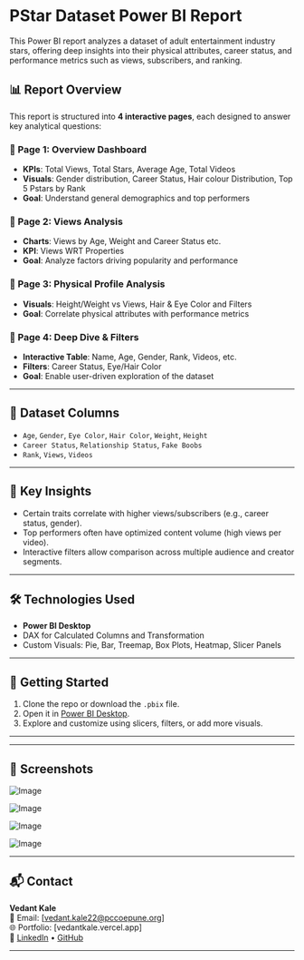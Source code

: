 # PStar Dataset Power BI Report

This Power BI report analyzes a dataset of adult entertainment industry stars, offering deep insights into their physical attributes, career status, and performance metrics such as views, subscribers, and ranking.

## 📊 Report Overview

This report is structured into **4 interactive pages**, each designed to answer key analytical questions:

### 🔹 Page 1: Overview Dashboard
- **KPIs**: Total Views, Total Stars, Average Age, Total Videos
- **Visuals**: Gender distribution, Career Status, Hair colour Distribution, Top 5 Pstars by Rank
- **Goal**: Understand general demographics and top performers

### 🔹 Page 2: Views Analysis
- **Charts**: Views by Age, Weight and Career Status etc.
- **KPI**: Views WRT Properties
- **Goal**: Analyze factors driving popularity and performance

### 🔹 Page 3: Physical Profile Analysis
- **Visuals**: Height/Weight vs Views, Hair & Eye Color and Filters
- **Goal**: Correlate physical attributes with performance metrics

### 🔹 Page 4: Deep Dive & Filters
- **Interactive Table**: Name, Age, Gender, Rank, Videos, etc.
- **Filters**: Career Status, Eye/Hair Color
- **Goal**: Enable user-driven exploration of the dataset

---

## 📂 Dataset Columns 
- `Age`, `Gender`, `Eye Color`, `Hair Color`, `Weight`, `Height`
- `Career Status`, `Relationship Status`, `Fake Boobs`
- `Rank`, `Views`, `Videos`

---

## 🧠 Key Insights
- Certain traits correlate with higher views/subscribers (e.g., career status, gender).
- Top performers often have optimized content volume (high views per video).
- Interactive filters allow comparison across multiple audience and creator segments.

---

## 🛠 Technologies Used
- **Power BI Desktop**
- DAX for Calculated Columns and Transformation
- Custom Visuals: Pie, Bar, Treemap, Box Plots, Heatmap, Slicer Panels

---

## 🚀 Getting Started

1. Clone the repo or download the `.pbix` file.
2. Open it in [Power BI Desktop](https://powerbi.microsoft.com/en-us/desktop/).
3. Explore and customize using slicers, filters, or add more visuals.

---


---

## 📸 Screenshots

![Image](https://github.com/user-attachments/assets/1d3a1c89-0714-4738-9f4f-219726aced3d)

![Image](https://github.com/user-attachments/assets/79d7fc3b-9d75-4674-b190-d59f072c89df)

![Image](https://github.com/user-attachments/assets/60e4cf6b-4e00-4a3b-aa91-0be968a7b0ec)

![Image](https://github.com/user-attachments/assets/2d9d6545-9ba7-4be7-b2ea-71adf9e460b6)

---

## 📬 Contact

**Vedant Kale**  
📧 Email: [vedant.kale22@pccoepune.org]  
🌐 Portfolio: [vedantkale.vercel.app]  
🔗 [LinkedIn](#) • [GitHub](#)

---




